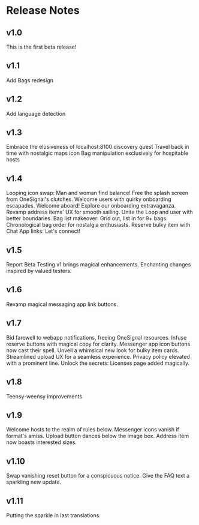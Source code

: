# Release Notes

## v1.0

This is the first beta release!

## v1.1

Add Bags redesign

## v1.2

Add language detection

## v1.3

Embrace the elusiveness of localhost:8100 discovery quest
Travel back in time with nostalgic maps icon
Bag manipulation exclusively for hospitable hosts

## v1.4

Looping icon swap: Man and woman find balance!
Free the splash screen from OneSignal's clutches.
Welcome users with quirky onboarding escapades.
Welcome aboard! Explore our onboarding extravaganza.
Revamp address items' UX for smooth sailing.
Unite the Loop and user with better boundaries.
Bag list makeover: Grid out, list in for 9+ bags.
Chronological bag order for nostalgia enthusiasts.
Reserve bulky item with Chat App links: Let's connect!

## v1.5

Report Beta Testing v1 brings magical enhancements.
Enchanting changes inspired by valued testers.

## v1.6

Revamp magical messaging app link buttons.

## v1.7

Bid farewell to webapp notifications, freeing OneSignal resources.
Infuse reserve buttons with magical copy for clarity.
Messenger app icon buttons now cast their spell.
Unveil a whimsical new look for bulky item cards.
Streamlined upload UX for a seamless experience.
Privacy policy elevated with a prominent line.
Unlock the secrets: Licenses page added magically.

## v1.8

Teensy-weensy improvements

## v1.9

Welcome hosts to the realm of rules below.
Messenger icons vanish if format's amiss.
Upload button dances below the image box.
Address item now boasts interested sizes.

## v1.10

Swap vanishing reset button for a conspicuous notice.
Give the FAQ text a sparkling new update.

## v1.11

Putting the sparkle in last translations.
